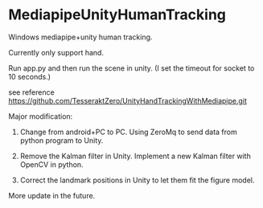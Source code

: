# MediapipeUnityHumanTracking
Windows mediapipe+unity human tracking.

Currently only support hand.

Run app.py and then run the scene in unity. (I set the timeout for socket to 10 seconds.)

see reference https://github.com/TesseraktZero/UnityHandTrackingWithMediapipe.git

Major modification:

1. Change from android+PC to PC. Using ZeroMq to send data from python program to Unity.

2. Remove the Kalman filter in Unity. Implement a new Kalman filter with OpenCV in python.

3. Correct the landmark positions in Unity to let them fit the figure model.

More update in the future.
